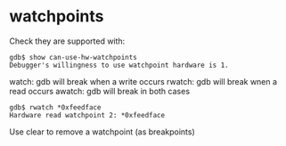 # watchpoints

Check they are supported with:

```
gdb$ show can-use-hw-watchpoints
Debugger's willingness to use watchpoint hardware is 1.
```

watch: gdb will break when a write occurs
rwatch: gdb will break wnen a read occurs
awatch: gdb will break in both cases

```
gdb$ rwatch *0xfeedface
Hardware read watchpoint 2: *0xfeedface
```

Use clear to remove a watchpoint (as breakpoints)
